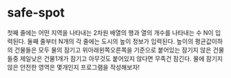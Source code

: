 # safe-spot
첫째 줄에는 어떤 지역을 나타내는 2차원 배열의 행과 열의 개수를 나타내는 수 N이 입력된다. 둘째 줄부터 N개의 각 줄에는 도시의 높이 정보가 입력된다. 높이의 평균값이하의 건물들은 모두 물의 잠기고 위아래왼쪽오른쪽을 기준으로 붙어있는 잠기지 않은 건물들중 제일낮은 건물1개가 잠기고 아무것도 붙어있지 않다면 무족건 잠긴다. 물에 잠기지 않은 안전한 영역은 몇개인지 프로그램을 작성해보자!
